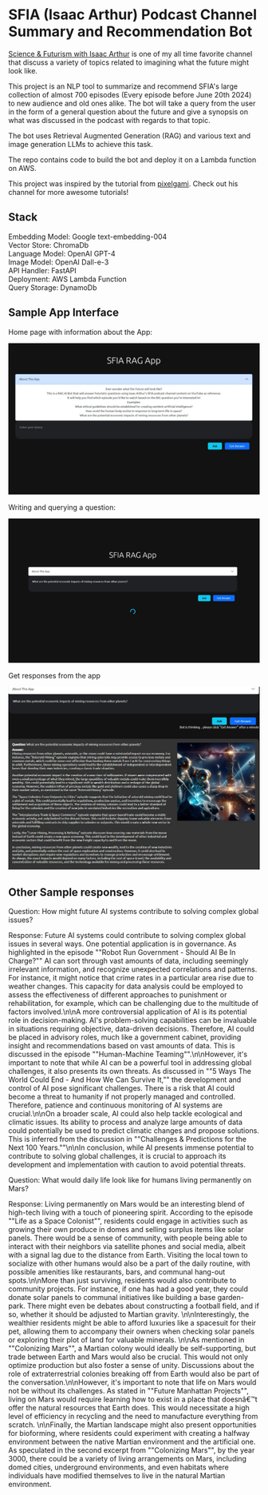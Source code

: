 # SFIA (Isaac Arthur) Podcast Channel Summary and Recommendation Bot

[Science & Futurism with Isaac Arthur](https://www.youtube.com/@isaacarthurSFIA) is one of my all time favorite channel that discuss a variety of topics related to imagining what the future might look like. 

This project is an NLP tool to summarize and recommend SFIA's large collection of almost 700 episodes (Every episode before June 20th 2024) to new audience and old ones alike. The bot will take a query from the user in the form of a general question about the future and give a synopsis on what was discussed in the podcast with regards to that topic.

The bot uses Retrieval Augmented Generation (RAG) and various text and image generation LLMs to achieve this task.

The repo contains code to build the bot and deploy it on a Lambda function on AWS.

This project was inspired by the tutorial from [pixelgami](https://www.youtube.com/@pixegami). Check out his channel for more awesome tutorials!

## Stack

Embedding Model: Google text-embedding-004\
Vector Store: ChromaDb\
Language Model: OpenAI GPT-4\
Image Model: OpenAI Dall-e-3\
API Handler: FastAPI\
Deployment: AWS Lambda Function\
Query Storage: DynamoDb

## Sample App Interface

Home page with information about the App:

![About the App](image/src/images/about.JPG)

Writing and querying a question:

![Querying](image/src/images/loading_screen.JPG)

Get responses from the app

![got_answer](image/src/images/got_answer.JPG)


## Other Sample responses

Question: How might future AI systems contribute to solving complex global issues?

Response: Future AI systems could contribute to solving complex global issues in several ways. One potential application is in governance. As highlighted in the episode ""Robot Run Government - Should AI Be In Charge?"" AI can sort through vast amounts of data, including seemingly irrelevant information, and recognize unexpected correlations and patterns. For instance, it might notice that crime rates in a particular area rise due to weather changes. This capacity for data analysis could be employed to assess the effectiveness of different approaches to punishment or rehabilitation, for example, which can be challenging due to the multitude of factors involved.\n\nA more controversial application of AI is its potential role in decision-making. AI's problem-solving capabilities can be invaluable in situations requiring objective, data-driven decisions. Therefore, AI could be placed in advisory roles, much like a government cabinet, providing insight and recommendations based on vast amounts of data. This is discussed in the episode ""Human-Machine Teaming"".\n\nHowever, it's important to note that while AI can be a powerful tool in addressing global challenges, it also presents its own threats. As discussed in ""5 Ways The World Could End - And How We Can Survive It,"" the development and control of AI pose significant challenges. There is a risk that AI could become a threat to humanity if not properly managed and controlled. Therefore, patience and continuous monitoring of AI systems are crucial.\n\nOn a broader scale, AI could also help tackle ecological and climatic issues. Its ability to process and analyze large amounts of data could potentially be used to predict climatic changes and propose solutions. This is inferred from the discussion in ""Challenges & Predictions for the Next 100 Years.""\n\nIn conclusion, while AI presents immense potential to contribute to solving global challenges, it is crucial to approach its development and implementation with caution to avoid potential threats.

Question: What would daily life look like for humans living permanently on Mars?

Response: Living permanently on Mars would be an interesting blend of high-tech living with a touch of pioneering spirit. According to the episode ""Life as a Space Colonist"", residents could engage in activities such as growing their own produce in domes and selling surplus items like solar panels. There would be a sense of community, with people being able to interact with their neighbors via satellite phones and social media, albeit with a signal lag due to the distance from Earth. Visiting the local town to socialize with other humans would also be a part of the daily routine, with possible amenities like restaurants, bars, and communal hang-out spots.\n\nMore than just surviving, residents would also contribute to community projects. For instance, if one has had a good year, they could donate solar panels to communal initiatives like building a base garden-park. There might even be debates about constructing a football field, and if so, whether it should be adjusted to Martian gravity. \n\nInterestingly, the wealthier residents might be able to afford luxuries like a spacesuit for their pet, allowing them to accompany their owners when checking solar panels or exploring their plot of land for valuable minerals. \n\nAs mentioned in ""Colonizing Mars"", a Martian colony would ideally be self-supporting, but trade between Earth and Mars would also be crucial. This would not only optimize production but also foster a sense of unity. Discussions about the role of extraterrestrial colonies breaking off from Earth would also be part of the conversation.\n\nHowever, it's important to note that life on Mars would not be without its challenges. As stated in ""Future Manhattan Projects"", living on Mars would require learning how to exist in a place that doesnâ€™t offer the natural resources that Earth does. This would necessitate a high level of efficiency in recycling and the need to manufacture everything from scratch. \n\nFinally, the Martian landscape might also present opportunities for bioforming, where residents could experiment with creating a halfway environment between the native Martian environment and the artificial one. As speculated in the second excerpt from ""Colonizing Mars"", by the year 3000, there could be a variety of living arrangements on Mars, including domed cities, underground environments, and even habitats where individuals have modified themselves to live in the natural Martian environment.

